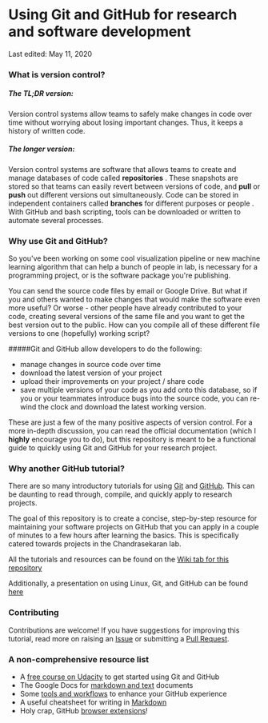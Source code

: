 # Using Git and GitHub for research and software development
Last edited: May 11, 2020

### What is version control?
##### The TL;DR version:
Version control systems allow teams to safely make changes in code over time without worrying
 about losing important changes. Thus, it keeps a history of written code.

##### The longer version: 
Version control systems are software that allows teams to create and manage databases of code called **repositories**
. These
 snapshots are
 stored so that teams can easily revert between versions of code, and **pull** or **push** out different versions out
  simultaneously. Code can be stored in independent containers called **branches** for different purposes or people
  . With GitHub and bash scripting, tools can be downloaded or written to automate several processes. 

### Why use Git and GitHub?
So you've been working on some cool visualization pipeline or new machine learning algorithm that can help a bunch of people in lab, is necessary for a programming project, or is the software package you're publishing. 

You can send the source code files by email or Google Drive. But what if you and others wanted to make changes that would make the software even more useful? Or worse - other people have already contributed to your code, creating several versions of the same file and you want to get the best version out to the public. How can you compile all of these different file versions to one (hopefully) working script? 

#####Git and GitHub allow developers to do the following: 
  * manage changes in source code over time
  * download the latest version of your project
  * upload their improvements on your project / share code
  * save multiple versions of your code as you add onto this database, so if you or your teammates introduce bugs into the source code, you can re-wind the clock and download the latest working version. 

These are just a few of the many positive aspects of version control. For a more in-depth discussion, you can read the official documentation (which I **highly** encourage you to do), but this repository is meant to be a functional guide to quickly using Git and GitHub for your research project.

### Why another GitHub tutorial?
There are so many introductory tutorials for using [Git](https://git-scm.com/docs) and [GitHub](https://guides.github.com/activities/hello-world/). This can be daunting to read through, compile, and quickly apply to research projects. 

The goal of this repository is to create a concise, step-by-step resource for maintaining your software projects on
 GitHub that you can
 apply in a couple of minutes to a few hours after learning the basics. This is specifically catered towards projects in the Chandrasekaran lab. 

All the tutorials and resources can be found on the [Wiki tab for this repository](https://github.com/sriram-lab/github/wiki)

Additionally, a presentation on using Linux, Git, and GitHub can be found [here](https://umich-my.sharepoint.com/:p:/g/personal/scampit_umich_edu/EX8B1fpxYyFGjYwm_KooY5EBOxz9rJRrqmZyqz2sP4nKWw?e=bedCac)

### Contributing
Contributions are welcome! If you have suggestions for improving this tutorial, read more on raising an [Issue](https://guides.github.com/features/issues/) or submitting a [Pull Request](https://help.github.com/en/articles/about-pull-requests).

### A non-comprehensive resource list
  * A [free course on Udacity](https://www.udacity.com/course/how-to-use-git-and-github--ud775) to get started using Git and GitHub
  * The Google Docs for [markdown and text](https://stackedit.io/) documents
  * Some [tools and workflows](https://hackernoon.com/15-tips-to-enhance-your-github-flow-6af7ceb0d8a3) to enhance your GitHub experience
  * A useful cheatsheet for writing in [Markdown](https://github.com/adam-p/markdown-here/wiki/Markdown-Cheatsheet)
  * Holy crap, GitHub [browser extensions](https://github.com/collections/github-browser-extensions)!
  
  
